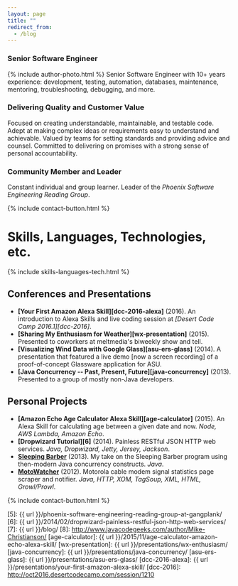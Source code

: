 ```yaml
---
layout: page
title: ""
redirect_from:
  - /blog
---
```


### Senior Software Engineer

<p class="text-justify">
<span class="align-right">{% include author-photo.html %}</span>
Senior Software Engineer with 10+ years experience: development, testing, automation, databases, maintenance, mentoring, troubleshooting, debugging, and more.
</p>

### Delivering Quality and Customer Value

<p class="text-justify">
Focused on creating understandable, maintainable, and testable code. Adept at making complex ideas or requirements easy to understand and achievable. Valued by teams for setting standards and providing advice and counsel. Committed to delivering on promises with a strong sense of personal accountability.
</p>

### Community Member and Leader

<p class="text-justify">
Constant individual and group learner. Leader of the <em>Phoenix Software Engineering Reading Group</em>.
</p>

{% include contact-button.html %}

# Skills, Languages, Technologies, etc.

<div>{% include skills-languages-tech.html %}</div>

## Conferences and Presentations
* **[Your First Amazon Alexa Skill][dcc-2016-alexa]** (2016). An introduction to Alexa Skills and live coding session at _[Desert Code Camp 2016.1][dcc-2016]_.
* **[Sharing My Enthusiasm for Weather][wx-presentation]** (2015). Presented to coworkers at meltmedia's biweekly show and tell.
* **[Visualizing Wind Data with Google Glass][asu-ers-glass]** (2014). A presentation that featured a live demo [now a screen recording] of a proof-of-concept Glassware application for ASU.
* **[Java Concurrency -- Past, Present, Future][java-concurrency]** (2013). Presented to a group of mostly non-Java developers.

## Personal Projects
* **[Amazon Echo Age Calculator Alexa Skill][age-calculator]** (2015). An Alexa Skill for calculating age between a given date and now. *Node, AWS Lambda, Amazon Echo*.
* **[Dropwizard Tutorial][6]** (2014). Painless RESTful JSON HTTP web services. *Java, Dropwizard, Jetty, Jersey, Jackson*.
* **[Sleeping Barber][2]** (2013). My take on the Sleeping Barber program using then-modern Java concurrency constructs. *Java*.
* **[MotoWatcher][3]** (2012). Motorola cable modem signal statistics page scraper and notifier. *Java, HTTP, XOM, TagSoup, XML, HTML, Growl/Prowl*.

{% include contact-button.html %}

[1]: http://contact.codeaweso.me/
[2]: https://github.com/MikeChristianson/sleeping-barber
[3]: https://github.com/MikeChristianson/MotoWatcher
[4]: http://www.dzone.com/users/mikechristianson
[5]: {{ url }}/phoenix-software-engineering-reading-group-at-gangplank/
[6]: {{ url }}/2014/02/dropwizard-painless-restful-json-http-web-services/
[7]: {{ url }}/blog/
[8]: http://www.javacodegeeks.com/author/Mike-Christianson/
[age-calculator]: {{ url }}/2015/11/age-calculator-amazon-echo-alexa-skill/
[wx-presentation]: {{ url }}/presentations/wx-enthusiasm/
[java-concurrency]: {{ url }}/presentations/java-concurrency/
[asu-ers-glass]: {{ url }}/presentations/asu-ers-glass/
[dcc-2016-alexa]: {{ url }}/presentations/your-first-amazon-alexa-skill/
[dcc-2016]: http://oct2016.desertcodecamp.com/session/1210
